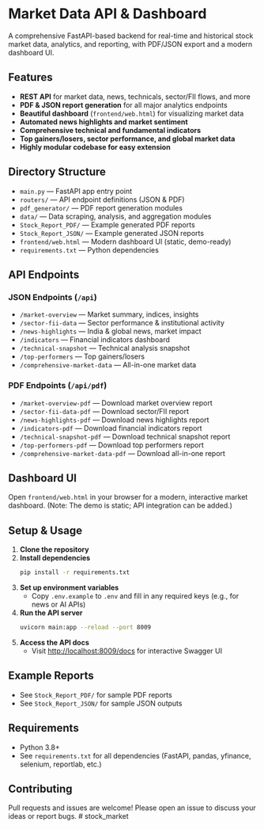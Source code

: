 # Market Data API & Dashboard

A comprehensive FastAPI-based backend for real-time and historical stock market data, analytics, and reporting, with PDF/JSON export and a modern dashboard UI.

## Features

- **REST API** for market data, news, technicals, sector/FII flows, and more
- **PDF & JSON report generation** for all major analytics endpoints
- **Beautiful dashboard** (`frontend/web.html`) for visualizing market data
- **Automated news highlights and market sentiment**
- **Comprehensive technical and fundamental indicators**
- **Top gainers/losers, sector performance, and global market data**
- **Highly modular codebase for easy extension**

## Directory Structure

- `main.py` — FastAPI app entry point
- `routers/` — API endpoint definitions (JSON & PDF)
- `pdf_generator/` — PDF report generation modules
- `data/` — Data scraping, analysis, and aggregation modules
- `Stock_Report_PDF/` — Example generated PDF reports
- `Stock_Report_JSON/` — Example generated JSON reports
- `frontend/web.html` — Modern dashboard UI (static, demo-ready)
- `requirements.txt` — Python dependencies

## API Endpoints

### JSON Endpoints (`/api`)
- `/market-overview` — Market summary, indices, insights
- `/sector-fii-data` — Sector performance & institutional activity
- `/news-highlights` — India & global news, market impact
- `/indicators` — Financial indicators dashboard
- `/technical-snapshot` — Technical analysis snapshot
- `/top-performers` — Top gainers/losers
- `/comprehensive-market-data` — All-in-one market data

### PDF Endpoints (`/api/pdf`)
- `/market-overview-pdf` — Download market overview report
- `/sector-fii-data-pdf` — Download sector/FII report
- `/news-highlights-pdf` — Download news highlights report
- `/indicators-pdf` — Download financial indicators report
- `/technical-snapshot-pdf` — Download technical snapshot report
- `/top-performers-pdf` — Download top performers report
- `/comprehensive-market-data-pdf` — Download all-in-one report

## Dashboard UI

Open `frontend/web.html` in your browser for a modern, interactive market dashboard. (Note: The demo is static; API integration can be added.)

## Setup & Usage

1. **Clone the repository**
2. **Install dependencies**
   ```bash
   pip install -r requirements.txt
   ```
3. **Set up environment variables**
   - Copy `.env.example` to `.env` and fill in any required keys (e.g., for news or AI APIs)
4. **Run the API server**
   ```bash
   uvicorn main:app --reload --port 8009
   ```
5. **Access the API docs**
   - Visit [http://localhost:8009/docs](http://localhost:8009/docs) for interactive Swagger UI

## Example Reports

- See `Stock_Report_PDF/` for sample PDF reports
- See `Stock_Report_JSON/` for sample JSON outputs

## Requirements

- Python 3.8+
- See `requirements.txt` for all dependencies (FastAPI, pandas, yfinance, selenium, reportlab, etc.)

## Contributing

Pull requests and issues are welcome! Please open an issue to discuss your ideas or report bugs. #   s t o c k _ m a r k e t  
 